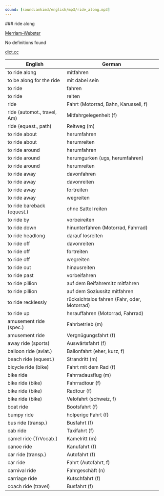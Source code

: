 ```yaml
---
sound: [sound:ankimd/english/mp3/ride_along.mp3]
---
```


\### ride along

[Merriam-Webster](https://www.merriam-webster.com/dictionary/ride+along)

No definitions found

[dict.cc](https://www.dict.cc/ride+along)

| English        | German       |
| -------------- | ------------ |
| to ride along | mitfahren |
| to be along for the ride | mit dabei sein |
| to ride | fahren |
| to ride | reiten |
| ride | Fahrt (Motorrad, Bahn, Karussell, f) |
| ride (automot., travel, Am) | Mitfahrgelegenheit (f) |
| ride (equest., path) | Reitweg (m) |
| to ride about | herumfahren |
| to ride about | herumreiten |
| to ride around | herumfahren |
| to ride around | herumgurken (ugs, herumfahren) |
| to ride around | herumreiten |
| to ride away | davonfahren |
| to ride away | davonreiten |
| to ride away | fortreiten |
| to ride away | wegreiten |
| to ride bareback (equest.) | ohne Sattel reiten |
| to ride by | vorbeireiten |
| to ride down | hinunterfahren (Motorrad, Fahrrad) |
| to ride headlong | darauf losreiten |
| to ride off | davonreiten |
| to ride off | fortreiten |
| to ride off | wegreiten |
| to ride out | hinausreiten |
| to ride past | vorbeifahren |
| to ride pillion | auf dem Beifahrersitz mitfahren |
| to ride pillion | auf dem Soziussitz mitfahren |
| to ride recklessly | rücksichtslos fahren (Fahr, oder, Motorrad) |
| to ride up | herauffahren (Motorrad, Fahrrad) |
| amusement ride (spec.) | Fahrbetrieb (m) |
| amusement ride | Vergnügungsfahrt (f) |
| away ride (sports) | Auswärtsfahrt (f) |
| balloon ride (aviat.) | Ballonfahrt (eher, kurz, f) |
| beach ride (equest.) | Strandritt (m) |
| bicycle ride (bike) | Fahrt mit dem Rad (f) |
| bike ride | Fahrradausflug (m) |
| bike ride (bike) | Fahrradtour (f) |
| bike ride (bike) | Radtour (f) |
| bike ride (bike) | Velofahrt (schweiz, f) |
| boat ride | Bootsfahrt (f) |
| bumpy ride | holperige Fahrt (f) |
| bus ride (transp.) | Busfahrt (f) |
| cab ride | Taxifahrt (f) |
| camel ride (TrVocab.) | Kamelritt (m) |
| canoe ride | Kanufahrt (f) |
| car ride (transp.) | Autofahrt (f) |
| car ride | Fahrt (Autofahrt, f) |
| carnival ride | Fahrgeschäft (n) |
| carriage ride | Kutschfahrt (f) |
| coach ride (travel) | Busfahrt (f) |
